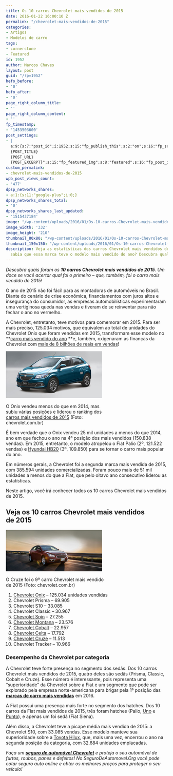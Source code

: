 ```yaml
---
title: Os 10 carros Chevrolet mais vendidos de 2015
date: 2016-01-22 16:00:10 Z
permalink: "/chevrolet-mais-vendidos-de-2015"
categories:
- Artigos
- Modelos de carro
tags:
- cornerstone
- Featured
id: 1952
author: Marcos Chaves
layout: post
guid: "/?p=1952"
hefo_before:
- '0'
hefo_after:
- '0'
page_right_column_title:
- ''
page_right_column_content:
- ''
fp_timestamp:
- '1453503600'
post_settings:
- |
  a:9:{s:7:"post_id";i:1952;s:15:"fp_publish_this";s:2:"on";s:16:"fp_schedule_this";s:3:"yes";s:11:"fp_datetime";s:16:"2016/01/22 21:00";s:18:"fp_timezone_offset";s:3:"120";s:8:"msg_body";s:66:"Novo post no {SITE_NAME}
  {POST_TITLE}
  {POST_URL}
  {POST_EXCERPT}";s:15:"fp_featured_img";s:8:"featured";s:16:"fp_post_img_text";s:0:"";s:5:"pages";a:2:{i:0;s:3:"own";i:1;s:15:"520743491417556";}}
custom_permalink:
- chevrolet-mais-vendidos-de-2015
wpb_post_views_count:
- '477'
dpsp_networks_shares:
- a:1:{s:11:"google-plus";i:0;}
dpsp_networks_shares_total:
- '0'
dpsp_networks_shares_last_updated:
- '1515437184'
image: "/wp-content/uploads/2016/01/Os-10-carros-Chevrolet-mais-vendidos-de-2015.png"
image_width: '332'
image_height: '210'
thumbnail_80x80: "/wp-content/uploads/2016/01/Os-10-carros-Chevrolet-mais-vendidos-de-2015-80x80.png"
thumbnail_150x150: "/wp-content/uploads/2016/01/Os-10-carros-Chevrolet-mais-vendidos-de-2015-150x150.png"
description: Veja as estatísticas dos carros Chevrolet mais vendidos de 2015. Você
  sabia que essa marca teve o modelo mais vendido do ano? Descubra qual!
---
```


_Descubra quais foram os **10 carros Chevrolet mais vendidos de 2015**. Um doce se você acertar qual foi o primeiro &#8211; que, também, foi o carro mais vendido de 2015!_

O ano de 2015 não foi fácil para as montadoras de automóveis no Brasil. Diante do cenário de crise econômica, financiamentos com juros altos e insegurança do consumidor, as empresas automobilísticas experimentaram uma vertiginosa queda nas vendas e tiveram de se reinventar para não fechar o ano no vermelho.

A Chevrolet, entretanto, teve motivos para comemorar em 2015. Para ser mais preciso, 125.034 motivos, que equivalem ao total de unidades do Chevrolet Onix que foram vendidas em 2015, transformam esse modelo no **<a href="/carros-mais-vendidos-2015" target="_blank">carro mais vendido do ano</a> **e, também, oxigenaram as finanças da Chevrolet com <a href="http://motorshow.com.br/conheca-o-ranking-de-faturamento-dos-carros-mais-vendidos-do-brasil/" target="_blank">mais de 8 bilhões de reais em vendas</a>!

<div id="attachment_1981" style="width: 310px" class="wp-caption alignleft">
  <img class="wp-image-1981 size-medium" src="/wp-content/uploads/2016/02/novo-chevrolet-onix-300x146.jpg" alt="Chevrolet Onix azul" width="300" height="146" />
  
  <p class="wp-caption-text">
    O Onix vendeu menos do que em 2014, mas subiu várias posições e liderou o ranking dos <a href="/carros-mais-vendidos-2015" target="_blank">carros mais vendidos de 2015</a> (Foto: chevrolet.com.br)
  </p>
</div>

É bem verdade que o Onix vendeu 25 mil unidades a menos do que 2014, ano em que fechou o ano na 4ª posição dos mais vendidos (150.838 vendas). Em 2015, entretanto, o modelo atropelou o Fiat Palio (2º, 121.522 vendas) e <a href="/media-de-precos-de-seguro-do-hyundai-HB20" target="_blank">Hyundai HB20</a> (3º, 109.850) para se tornar o carro mais popular do ano.

Em números gerais, a Chevrolet foi a segunda marca mais vendida de 2015, com 385.594 unidades comercializadas. Foram pouco mais de 51 mil unidades a menos do que a Fiat, que pelo oitavo ano consecutivo liderou as estatísticas.

Neste artigo, você irá conhecer todos os 10 carros Chevrolet mais vendidos de 2015.

## Veja os 10 carros Chevrolet mais vendidos de 2015

<div id="attachment_1979" style="width: 310px" class="wp-caption alignright">
  <img class="wp-image-1979 size-medium" src="/wp-content/uploads/2016/02/novo-chevrolet-cruze-300x129.jpg" alt="Novo Chevrolet Cruze 2016" width="300" height="129" />
  
  <p class="wp-caption-text">
    O Cruze foi o 9º carro Chevrolet mais vendido de 2015 (Foto: chevrolet.com.br)
  </p>
</div>

  1. <a href="/seguro-auto-chevrolet-onix" target="_blank">Chevrolet Onix</a> – 125.034 unidades vendidas
  2. Chevrolet Prisma – 69.905
  3. Chevrolet S10 – 33.085
  4. Chevrolet Classic – 30.967
  5. <a href="/seguro-auto-logan-cobalt-etios-hilux-spin" target="_blank">Chevrolet Spin</a> – 27.255
  6. <a href="/seguro-auto-montana" target="_blank">Chevrolet Montana</a> – 23.576
  7. <a href="/seguro-auto-chevrolet-cobalt" target="_blank">Chevrolet Cobalt</a> – 22.957
  8. <a href="/seguro-chevrolet-celta" target="_blank">Chevrolet Celta</a> – 17.792
  9. <a href="/seguro-chevrolet-cruze" target="_blank">Chevrolet Cruze</a> – 11.513
 10. Chevrolet Tracker – 10.966

### Desempenho da Chevrolet por categoria

A Chevrolet teve forte presença no segmento dos sedãs. Dos 10 carros Chevrolet mais vendidos de 2015, quatro deles são sedãs (Prisma, Classic, Cobalt e Cruze). Esse número é interessante, pois representa uma “superioridade” da Chevrolet sobre a Fiat e um segmento que pode ser explorado pela empresa norte-americana para brigar pela 1ª posição das **<a href="/10-marcas-mais-vendidas-2015" target="_blank">marcas de carro mais vendidas</a>** em 2016.

A Fiat possui uma presença mais forte no segmento dos hatches. Dos 10 carros da Fiat mais vendidos de 2015, três foram hatches (Palio, <a href="/media-de-precos-do-seguro-auto-uno" target="_blank">Uno</a> e <a href="/seguro-fiat-punto" target="_blank">Punto</a>), e apenas um foi sedã (Fiat Siena).

Além disso, a Chevrolet teve a picape média mais vendida de 2015: a Chevrolet S10, com 33.085 vendas. Esse modelo manteve sua superioridade sobre a <a href="/seguro-hilux" target="_blank">Toyota Hilux</a>, que, mais uma vez, encerrou o ano na segunda posição da categoria, com 32.684 unidades emplacadas.

_Faça um **<a href="/seguro-chevrolet" target="_blank">seguro de automóvel Chevrolet</a>** e proteja o seu automóvel de furtos, roubos, panes e defeitos! No SeguroDeAutomovel.Org você pode cotar seguro auto online e obter os melhores preços para proteger o seu veículo!_